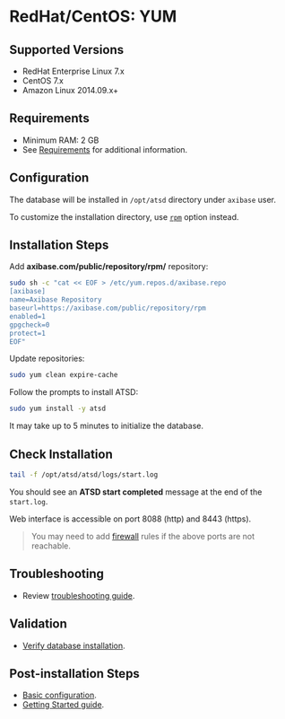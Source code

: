 # RedHat/CentOS: YUM

## Supported Versions

- RedHat Enterprise Linux 7.x
- CentOS 7.x
- Amazon Linux 2014.09.x+

## Requirements

- Minimum RAM: 2 GB
- See [Requirements](../administration/requirements.md) for additional information.

## Configuration

The database will be installed in `/opt/atsd` directory under `axibase` user.

To customize the installation directory, use [`rpm`](redhat-centos-rpm.md) option instead.

## Installation Steps

Add **axibase.com/public/repository/rpm/** repository:

```sh
sudo sh -c "cat << EOF > /etc/yum.repos.d/axibase.repo
[axibase]
name=Axibase Repository
baseurl=https://axibase.com/public/repository/rpm
enabled=1
gpgcheck=0
protect=1
EOF"
```

Update repositories:

```sh
sudo yum clean expire-cache
```

Follow the prompts to install ATSD:

```sh
sudo yum install -y atsd
```

It may take up to 5 minutes to initialize the database.

## Check Installation

```sh
tail -f /opt/atsd/atsd/logs/start.log
```

You should see an **ATSD start completed** message at the end of the `start.log`.

Web interface is accessible on port 8088 (http) and 8443 (https).

> You may need to add [firewall](firewall.md) rules if the above ports are not reachable.

## Troubleshooting

* Review [troubleshooting guide](troubleshooting.md).

## Validation

* [Verify database installation](verifying-installation.md).

## Post-installation Steps

* [Basic configuration](post-installation.md).
* [Getting Started guide](../tutorials/getting-started.md).
